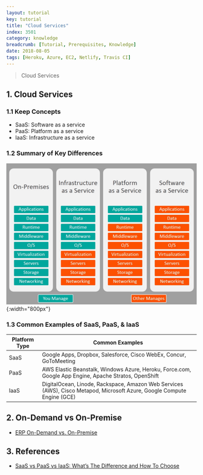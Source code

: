 ```yaml
---
layout: tutorial
key: tutorial
title: "Cloud Services"
index: 3501
category: knowledge
breadcrumb: [Tutorial, Prerequisites, Knowledge]
date: 2018-08-05
tags: [Heroku, Azure, EC2, Netlify, Travis CI]
---
```


> Cloud Services

## 1. Cloud Services
### 1.1 Keep Concepts
* SaaS: Software as a service
* PaaS: Platform as a service
* IaaS: Infrastructure as a service

### 1.2 Summary of Key Differences
![image](/public/images/devops/3501/iaas-paas-saas-comparison.png){:width="800px"}  

### 1.3 Common Examples of SaaS, PaaS, & IaaS

Platform Type | Common Examples
--------------|----------------------
SaaS          | Google Apps, Dropbox, Salesforce, Cisco WebEx, Concur, GoToMeeting
PaaS          | AWS Elastic Beanstalk, Windows Azure, Heroku, Force.com, Google App Engine, Apache Stratos, OpenShift
IaaS          | DigitalOcean, Linode, Rackspace, Amazon Web Services (AWS), Cisco Metapod, Microsoft Azure, Google Compute Engine (GCE)

## 2. On-Demand vs On-Premise
* [ERP On-Demand vs. On-Premise](https://www.velosio.com/blog/2016/11/21/erp-on-demand-vs-on-premise/)

## 3. References
* [SaaS vs PaaS vs IaaS: What’s The Difference and How To Choose](https://www.bmc.com/blogs/saas-vs-paas-vs-iaas-whats-the-difference-and-how-to-choose/)
